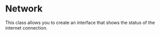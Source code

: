 # Network
This class allows you to create an interface that shows the status of the internet connection.
